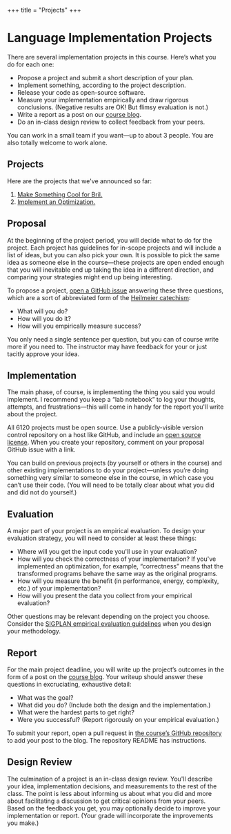 +++
title = "Projects"
+++
# Language Implementation Projects

There are several implementation projects in this course.
Here’s what you do for each one:

* Propose a project and submit a short description of your plan.
* Implement something, according to the project description.
* Release your code as open-source software.
* Measure your implementation empirically and draw rigorous conclusions. (Negative results are OK! But flimsy evaluation is not.)
* Write a report as a post on our [course blog][blog].
* Do an in-class design review to collect feedback from your peers.

You can work in a small team if you want—up to about 3 people.
You are also totally welcome to work alone.

[blog]: @/blog/_index.md


## Projects

Here are the projects that we've announced so far:

1. [Make Something Cool for Bril.][p1]
2. [Implement an Optimization.][p2]

[p1]: @/project/1.md
[p2]: @/project/2.md


## Proposal

At the beginning of the project period, you will decide what to do for the project.
Each project has guidelines for in-scope projects and will include a list of ideas, but you can also pick your own.
It is possible to pick the same idea as someone else in the course—these projects are open ended enough that you will inevitable end up taking the idea in a different direction, and comparing your strategies might end up being interesting.

To propose a project, [open a GitHub issue][proposal] answering these three questions, which are a sort of abbreviated form of the [Heilmeier catechism][hc]:

* What will you do?
* How will you do it?
* How will you empirically measure success?

You only need a single sentence per question, but you can of course write more if you need to.
The instructor may have feedback for your or just tacitly approve your idea.

[hc]: https://www.darpa.mil/work-with-us/heilmeier-catechism
[proposal]: https://github.com/sampsyo/cs6120/issues/new?labels=proposal&template=project-proposal.md&title=Project+%5BNUMBER%5D+Proposal%3A+%5BTITLE%5D


## Implementation

The main phase, of course, is implementing the thing you said you would implement.
I recommend you keep a “lab notebook” to log your thoughts, attempts, and frustrations—this will come in handy for the report you'll write about the project.

All 6120 projects must be open source.
Use a publicly-visible version control repository on a host like GitHub, and include an [open source license][osi].
When you create your repository, comment on your proposal GitHub issue with a link.

You can build on previous projects (by yourself or others in the course) and other existing implementations to do your project—unless
you’re doing something very similar to someone else in the course, in which case you can’t use their code.
(You will need to be totally clear about what you did and did not do yourself.)

[osi]: https://opensource.org/licenses


## Evaluation

A major part of your project is an empirical evaluation.
To design your evaluation strategy, you will need to consider at least these things:

* Where will you get the input code you'll use in your evaluation?
* How will you check the correctness of your implementation?
  If you've implemented an optimization, for example, “correctness” means that the transformed programs behave the same way as the original programs.
* How will you measure the benefit (in performance, energy, complexity, etc.) of your implementation?
* How will you present the data you collect from your empirical evaluation?

Other questions may be relevant depending on the project you choose.
Consider the [SIGPLAN empirical evaluation guidelines][eeg] when you design your methodology.

[eeg]: https://www.sigplan.org/Resources/EmpiricalEvaluation/


## Report

For the main project deadline, you will write up the project’s outcomes in the form of a post on the [course blog][blog].
Your writeup should answer these questions in excruciating, exhaustive detail:

* What was the goal?
* What did you do? (Include both the design and the implementation.)
* What were the hardest parts to get right?
* Were you successful? (Report rigorously on your empirical evaluation.)

To submit your report, open a pull request in [the course’s GitHub repository][gh] to add your post to the blog.
The repository README has instructions.

[gh]: https://github.com/sampsyo/cs6120


## Design Review

The culmination of a project is an in-class design review.
You'll describe your idea, implementation decisions, and measurements to the rest of the class.
The point is less about informing us about what you did and more about facilitating a discussion to get critical opinions from your peers.
Based on the feedback you get, you may optionally decide to improve your implementation or report.
(Your grade will incorporate the improvements you make.)
